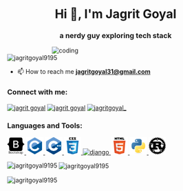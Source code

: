 <h1 align="center">Hi 👋, I'm Jagrit Goyal</h1>
<h3 align="center">a nerdy guy exploring tech stack</h3>
<img align = "right" width = 400 alt ="coding" src ="https://www.google.com/search?q=a+mna+doing+coding&tbm=isch&ved=2ahUKEwjluvnP-7v_AhWThdgFHbecCmUQ2-cCegQIABAA&oq=a+mna+doing+coding&gs_lcp=CgNpbWcQAzoECCMQJzoHCCMQ6gIQJzoHCAAQigUQQzoICAAQgAQQsQM6BQgAEIAEOgoIABCKBRCxAxBDOgYIABAIEB46CQgAEBgQgAQQClDWBVioJWCHL2gBcAB4AYABtAOIAZsfkgEKMC4xMi42LjAuMZgBAKABAaoBC2d3cy13aXotaW1nsAEKwAEB&sclient=img&ei=XyKGZKWPIZOL4t4Pt7mqqAY&bih=625&biw=1366&rlz=1C1VDKB_enIN1060IN1060#imgrc=aZ-JGTDI6G45IM&imgdii=6Dbe88Hv4twU9M">

<p align="left"> <img src="https://komarev.com/ghpvc/?username=jagritgoyal9195&label=Profile%20views&color=0e75b6&style=flat" alt="jagritgoyal9195" /> </p>

- 📫 How to reach me **jagritgoyal31@gmail.com**

<h3 align="left">Connect with me:</h3>
<p align="left">
<a href="https://linkedin.com/in/jagrit goyal" target="blank"><img align="center" src="https://raw.githubusercontent.com/rahuldkjain/github-profile-readme-generator/master/src/images/icons/Social/linked-in-alt.svg" alt="jagrit goyal" height="30" width="40" /></a>
<a href="https://kaggle.com/jagrit goyal" target="blank"><img align="center" src="https://raw.githubusercontent.com/rahuldkjain/github-profile-readme-generator/master/src/images/icons/Social/kaggle.svg" alt="jagrit goyal" height="30" width="40" /></a>
<a href="https://instagram.com/jagritgoyal_" target="blank"><img align="center" src="https://raw.githubusercontent.com/rahuldkjain/github-profile-readme-generator/master/src/images/icons/Social/instagram.svg" alt="jagritgoyal_" height="30" width="40" /></a>
</p>

<h3 align="left">Languages and Tools:</h3>
<p align="left"> <a href="https://getbootstrap.com" target="_blank" rel="noreferrer"> <img src="https://raw.githubusercontent.com/devicons/devicon/master/icons/bootstrap/bootstrap-plain-wordmark.svg" alt="bootstrap" width="40" height="40"/> </a> <a href="https://www.cprogramming.com/" target="_blank" rel="noreferrer"> <img src="https://raw.githubusercontent.com/devicons/devicon/master/icons/c/c-original.svg" alt="c" width="40" height="40"/> </a> <a href="https://www.w3schools.com/cpp/" target="_blank" rel="noreferrer"> <img src="https://raw.githubusercontent.com/devicons/devicon/master/icons/cplusplus/cplusplus-original.svg" alt="cplusplus" width="40" height="40"/> </a> <a href="https://www.w3schools.com/css/" target="_blank" rel="noreferrer"> <img src="https://raw.githubusercontent.com/devicons/devicon/master/icons/css3/css3-original-wordmark.svg" alt="css3" width="40" height="40"/> </a> <a href="https://www.djangoproject.com/" target="_blank" rel="noreferrer"> <img src="https://cdn.worldvectorlogo.com/logos/django.svg" alt="django" width="40" height="40"/> </a> <a href="https://www.w3.org/html/" target="_blank" rel="noreferrer"> <img src="https://raw.githubusercontent.com/devicons/devicon/master/icons/html5/html5-original-wordmark.svg" alt="html5" width="40" height="40"/> </a> <a href="https://www.python.org" target="_blank" rel="noreferrer"> <img src="https://raw.githubusercontent.com/devicons/devicon/master/icons/python/python-original.svg" alt="python" width="40" height="40"/> </a> <a href="https://www.rust-lang.org" target="_blank" rel="noreferrer"> <img src="https://raw.githubusercontent.com/devicons/devicon/master/icons/rust/rust-plain.svg" alt="rust" width="40" height="40"/> </a> </p>

<p><img align="left" src="https://github-readme-stats.vercel.app/api/top-langs?username=jagritgoyal9195&show_icons=true&locale=en&layout=compact" alt="jagritgoyal9195" /></p>

<p>&nbsp;<img align="center" src="https://github-readme-stats.vercel.app/api?username=jagritgoyal9195&show_icons=true&locale=en" alt="jagritgoyal9195" /></p>

<p><img align="center" src="https://github-readme-streak-stats.herokuapp.com/?user=jagritgoyal9195&" alt="jagritgoyal9195" /></p>
